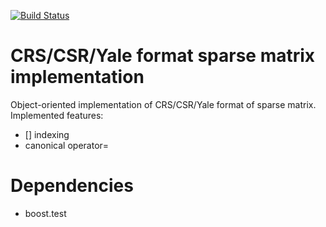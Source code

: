[![Build Status](https://travis-ci.org/ilya-otus/matrix.svg?branch=master)](https://travis-ci.org/ilya-otus/matrix)
# CRS/CSR/Yale format sparse matrix implementation
Object-oriented implementation of CRS/CSR/Yale format of sparse matrix. Implemented features:
- [] indexing
- canonical operator=
# Dependencies
- boost.test
